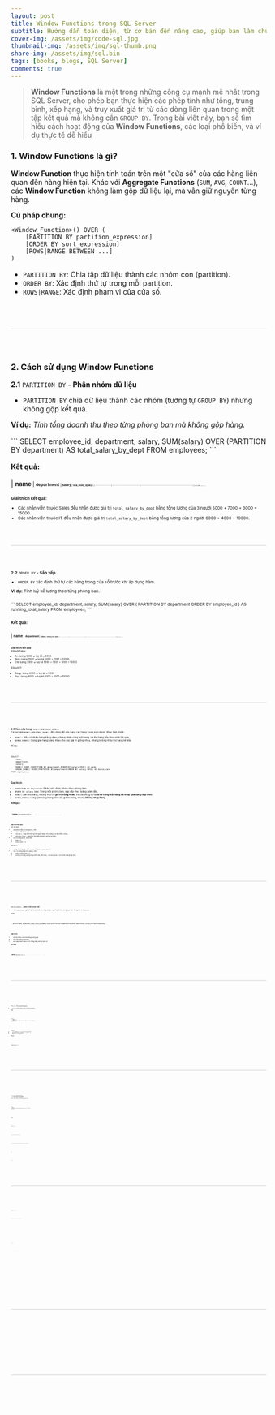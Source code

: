 ```yaml
---
layout: post
title: Window Functions trong SQL Server
subtitle: Hướng dẫn toàn diện, từ cơ bản đến nâng cao, giúp bạn làm chủ Window Functions trong SQL.
cover-img: /assets/img/code-sql.jpg
thumbnail-img: /assets/img/sql-thumb.png
share-img: /assets/img/sql.bin
tags: [books, blogs, SQL Server]
comments: true
---
```


>**Window Functions** là một trong những công cụ mạnh mẽ nhất trong SQL Server, cho phép bạn thực hiện các phép tính như tổng, trung bình, xếp hạng, và truy xuất giá trị từ các dòng liên quan trong một tập kết quả mà không cần `GROUP BY`. Trong bài viết này, bạn sẽ tìm hiểu cách hoạt động của **Window Functions**, các loại phổ biến, và ví dụ thực tế dễ hiểu

### 1. Window Functions là gì?
**Window Function** thực hiện tính toán trên một "cửa sổ" của các hàng liên quan đến hàng hiện tại. Khác với **Aggregate Functions** (`SUM`, `AVG`, `COUNT`...), các **Window Function** không làm gộp dữ liệu lại, mà vẫn giữ nguyên từng hàng.

**Cú pháp chung:**
```
<Window_Function>() OVER (
    [PARTITION BY partition_expression]
    [ORDER BY sort_expression]
    [ROWS|RANGE BETWEEN ...]
)
```

<div style='margin-bottom:16px'></div>

* `PARTITION BY`: Chia tập dữ liệu thành các nhóm con (partition).
* `ORDER BY`: Xác định thứ tự trong mỗi partition.
* `ROWS|RANGE`: Xác định phạm vi của cửa số.

<div style="border: 1px solid #e6e6e6; margin:64px 0"></div>

### 2. Cách sử dụng Window Functions
**2.1** `PARTITION BY` **- Phân nhóm dữ liệu**
* `PARTITION BY` chia dữ liệu thành các nhóm (tương tự `GROUP BY`) nhưng không gộp kết quả.

**Ví dụ:** _Tính tổng doanh thu theo từng phòng ban mà không gộp hàng._
<div style='margin-top:16px'></div>
```
SELECT 
    employee_id,
    department,
    salary,
    SUM(salary) OVER (PARTITION BY department) AS total_salary_by_dept
FROM employees;
```
<div style='margin-bottom:16px'></div>

**Kết quả:**
<div style='margin-top:16px'></div>

| <small>**name**<small/> | <small>**department**<small/> | <small>**salary**<small/> | <small>**total_salary_by_dept**<small/> |
|----------------------|-------------------------------------|---------------------------------------------------------------------|
| <small>An<small/> | <small>Sales<small/> | <small>5000<small/> | <small>15000<small/>|
| <small>Bình<small/> | <small>Sales<small/> | <small>7000<small/> | <small>15000<small/>|
| <small>Chi<small/> | <small>Sales<small/> | <small>3000<small/> | <small>15000<small/>|
| <small>Dũng<small/> | <small>IT<small/> | <small>6000<small/> | <small>10000<small/>|
| <small>Huy<small/> | <small>IT<small/> | <small>4000<small/> | <small>10000<small/>|

<div style='margin-bottom:16px'></div>

**Giải thích kết quả:**
* Các nhân viên thuộc Sales đều nhận được giá trị `total_salary_by_dept` bằng tổng lương của 3 người 5000 + 7000 + 3000 = 15000.
* Các nhân viên thuộc IT đều nhận được giá trị `total_salary_by_dept` bằng tổng lương của 2 người 6000 + 4000 = 10000.

<div style="border: 1px solid #e6e6e6; margin:48px 0"></div>

**2.2** `ORDER BY` **- Sắp xếp**
* `ORDER BY` xác định thứ tự các hàng trong cửa sổ trước khi áp dụng hàm.

**Ví dụ:** Tính luỹ kế lương theo từng phòng ban.
<div style='margin-top:16px'></div>
```
SELECT 
    employee_id,
    department,
    salary,
    SUM(salary) OVER (
        PARTITION BY department
        ORDER BY employee_id
    ) AS running_total_salary
FROM employees;
```
<div style='margin-bottom:16px'></div>

**Kết quả:**
<div style='margin-top:16px'></div>

| <small>**name**<small/> | <small>**department**<small/> | <small>**salary**<small/> | <small>**running_total_salary**<small/> |
|----------------------|-------------------------------------|---------------------------------------------------------------------|
| <small>An<small/> | <small>Sales<small/> | <small>5000<small/> | <small>5000<small/>|
| <small>Bình<small/> | <small>Sales<small/> | <small>7000<small/> | <small>12000<small/>|
| <small>Chi<small/> | <small>Sales<small/> | <small>3000<small/> | <small>15000<small/>|
| <small>Dũng<small/> | <small>IT<small/> | <small>6000<small/> | <small>6000<small/>|
| <small>Huy<small/> | <small>IT<small/> | <small>4000<small/> | <small>10000<small/>|

<div style='margin-bottom:16px'></div>

**Giải thích kết quả:**  
Đối với Sales:
* An: lương 5000 => luỹ kế = 5000.
* Bình: lương 7000 => luỹ kế 5000 + 7000 = 12000.
* Chi: lương 3000 => luỹ kế 5000 + 7000 + 3000 = 15000.

Đối với IT:
* Dũng: lương 6000 => luỹ kế = 6000.
* Huy: lương 4000 => luỹ kế 6000 + 4000 = 10000.

<div style="border: 1px solid #e6e6e6; margin:48px 0"></div>

**2.3 Hàm xếp hạng:** `RANK()` **vs** `DENSE_RANK()`  
Cả hai hàm `RANK()` và `DENSE_RANK()` đều dùng để xếp hạng các hàng trong một nhóm. Khác biệt chính:
* `RANK()`: Nếu có nhiều hàng bằng nhau, chúng nhận cùng một hạng, và thứ hạng tiếp theo sẽ bị bỏ qua.
* `DENSE_RANK()`: Cũng gán hạng băng nhau cho các giá trị giống nhau, nhưng không nhảy thứ hạng kế tiếp.

**Ví dụ:**
<div style='margin-top:16px'></div>

```
SELECT
    name,
    department,
    salary,
    RANK() OVER (PARTITION BY department ORDER BY salary DESC) AS rank,
    DENSE_RANK() OVER (PARTITION BY department ORDER BY salary DESC) AS dense_rank
FROM employees;
```
<div style='margin-bottom:16px'></div>

**Giải thích:**
* `PARTITION BY department` Nhân viên được nhóm theo phòng ban.
* `ORDER BY salary DESC` Trong mỗi phòng ban, sắp xếp theo lương giảm dẫn.
* `RANK()` gán thứ hạng, nhưng nếu có **giá trị trùng nhau**, thì các dòng đó **chia sẻ cùng một hạng và nhảy qua hạng tiếp theo**.
* `DENSE_RANK()` cũng gán cùng hạng cho các giá trị trùng, nhưng **không nhảy hạng**.

**Kết quả:**

<div style='margin-top:16px'></div>

| <small>**name**<small/> | <small>**department**<small/> | <small>**salary**<small/> | <small>**rank**<small/> | <small>**dense_rank**<small/> |
|----------------------|-------------------------------------|---------------------------------------------------------------------|
| <small>An<small/> | <small>Sales<small/> | <small>8000<small/> | <small>1<small/> | <small>1<small/> |
| <small>Bình<small/> | <small>Sales<small/> | <small>8000<small/> | <small>1<small/> | <small>1<small/> |
| <small>Chi<small/> | <small>Sales<small/> | <small>6000<small/> | <small>3<small/> | <small>2<small/> |
| <small>Dũng<small/> | <small>IT<small/> | <small>7000<small/> | <small>1<small/> | <small>1<small/> |
| <small>Huy<small/> | <small>IT<small/> | <small>6800<small/> | <small>2<small/> | <small>2<small/> |

<div style='margin-bottom:16px'></div>

**Giải thích kết quả:**  
Đối với Sales:
* An và Bình đều có lương 8000, nên:
    * Cả hai đều được `RANK` = `DENSE_RANK` = 1.
    * Với `RANK()`, hạng tiếp theo sau hai người hạng 1 sẽ là hạng 3 (vì đã chiếm 2 dòng).
    * Với `DENSE_RANK()`, hạng tiếp theo vẫn là hạng 2 (không bị nhảy).
* Chi có lương 6000, thấp hơn:
    * `RANK` = 3.
    * `DENSE_RANK)` = 2.

Đối với IT:
* Dũng:  có lương cao nhất (7000), nên `RANK` = `DENSE_RANK` = 1
* Huy: có lương thấp hơn (6800), nên:   
    * `RANK` = `DENSE_RANK` = 2
    * Không có trùng lương trong nhóm này, nên `RANK()` và `DENSE_RANK()` cho ra kết quả giống nhau.

<div style="border: 1px solid #e6e6e6; margin:48px 0"></div>

**2.4** `ROW_NUMBER()` **- Đánh số thứ tự duy nhất**
* Hàm `ROW_NUMBER()` gán số thứ tự duy nhất cho từng hàng trong mỗi partition, không quan tâm đến giá trị có trùng nhau.

**Ví dụ:**
<div style='margin-top:16px'></div>
```
SELECT
    name,
    department,
    salary,
    ROW_NUMBER() OVER (PARTITION BY department ORDER BY salary DESC) AS row_num
FROM employees;
```
<div style='margin-bottom:16px'></div>

**Giải thích:**
* Dữ liệu được chia theo từng phòng ban
* Sắp xếp lương giảm dần.
* Mỗi hàng được đánh số từ 1 tăng dần, không nhảy số.

**Kết quả:**
<div style='margin-top:16px'></div>

| <small>**name**<small/> | <small>**department**<small/> | <small>**salary**<small/> | <small>**row_num**<small/> | 
|----------------------|-------------------------------------|---------------------------------------------------------------------|
| <small>An<small/> | <small>Sales<small/> | <small>8000<small/> | <small>1<small/> | 
| <small>Bình<small/> | <small>Sales<small/> | <small>8000<small/> | <small>2<small/> | 
| <small>Chi<small/> | <small>Sales<small/> | <small>6000<small/> | <small>3<small/> | 
| <small>Dũng<small/> | <small>IT<small/> | <small>7000<small/> | <small>1<small/> | 
| <small>Huy<small/> | <small>IT<small/> | <small>6800<small/> | <small>2<small/> | 

<div style="border: 1px solid #e6e6e6; margin:48px 0"></div>

**2.4** `NTILE(n)` **- Chia nhóm phần bằng nhau**
* `NTILE(n)` chia dữ liệu thành `n` nhóm có kích thước bằng nhau.

**Ví dụ:**
<div style='margin-top:16px'></div>

```
SELECT
    name,
    department,
    salary,
    NTILE(4) OVER (ORDER BY salary DESC) AS salary_quartile
FROM employees;
```
<div style='margin-bottom:16px'></div>

**Giải thích:**
* Toàn bộ dữ liệu được sắp xếp theo lương giảm dần
* Chia thành 4 nhóm (quartiles).
* Nhóm 1 có mức lương cao nhât, nhóm 4 thấp nhất.

**Kết quả:**
<div style='margin-top:16px'></div>

| <small>**name**<small/> | <small>**department**<small/> | <small>**salary**<small/> | <small>**salary_quartile**<small/> | 
|----------------------|-------------------------------------|---------------------------------------------------------------------|
| <small>An<small/> | <small>Sales<small/> | <small>8000<small/> | <small>1<small/> | 
| <small>Bình<small/> | <small>Sales<small/> | <small>8000<small/> | <small>1<small/> | 
| <small>Chi<small/> | <small>Sales<small/> | <small>6000<small/> | <small>2<small/> | 
| <small>Dũng<small/> | <small>IT<small/> | <small>7000<small/> | <small>1<small/> | 
| <small>Huy<small/> | <small>IT<small/> | <small>6800<small/> | <small>2<small/> | 

<div style="border: 1px solid #e6e6e6; margin:48px 0"></div>

**2.5** `LAG()` **và** `LEAD()` **- Truy xuất dòng trước hoặc sau**
* `LAG()`: Lấy giá trị của hàng trước đó trog cùng partition.
* `LEAD()`: Lấy giá trị của hàng kế tiếp trong cùng partiton.

**Ví dụ** `LAG()`: Lấy  mức lương của nhân viên trước đó trong phòng ban để so sánh.
<div style='margin-top:16px'></div>

```
SELECT
    name,
    department,
    salary,
    LAG(salary) OVER (PARTITION BY department ORDER BY salary DESC) AS prev_salary
FROM employees;
```
<div style='margin-bottom:16px'></div>

**Kết quả:**
 <div style='margin-top:16px'></div>

| <small>**name**<small/> | <small>**department**<small/> | <small>**salary**<small/> | <small>**prev_salary**<small/> | 
|----------------------|-------------------------------------|---------------------------------------------------------------------|
| <small>An<small/> | <small>Sales<small/> | <small>8000<small/> | <small>NULL<small/> | 
| <small>Bình<small/> | <small>Sales<small/> | <small>8000<small/> | <small>8000<small/> | 
| <small>Chi<small/> | <small>Sales<small/> | <small>6000<small/> | <small>8000<small/> | 
| <small>Dũng<small/> | <small>IT<small/> | <small>7000<small/> | <small>NULL<small/> | 
| <small>Huy<small/> | <small>IT<small/> | <small>6800<small/> | <small>7000<small/> | 

<div style='margin-bottom:16px'></div>

**Ví dụ** `LEAD()`: Lấy mức lương của nhân viên kế tiếp trong phòng ban để so sánh.
<div style='margin-top:16px'></div>
```
SELECT
    name,
    department,
    salary,
    LEAD(salary) OVER (PARTITION BY department ORDER BY salary DESC) AS next_salary
FROM employees;
```
<div style='margin-bottom:16px'></div>

**Kết quả:**
 <div style='margin-top:16px'></div>

| <small>**name**<small/> | <small>**department**<small/> | <small>**salary**<small/> | <small>**next_salary**<small/> | 
|----------------------|-------------------------------------|---------------------------------------------------------------------|
| <small>An<small/> | <small>Sales<small/> | <small>8000<small/> | <small>8000<small/> | 
| <small>Bình<small/> | <small>Sales<small/> | <small>8000<small/> | <small>6000<small/> | 
| <small>Chi<small/> | <small>Sales<small/> | <small>6000<small/> | <small>NULL<small/> | 
| <small>Dũng<small/> | <small>IT<small/> | <small>7000<small/> | <small>6800<small/> | 
| <small>Huy<small/> | <small>IT<small/> | <small>6800<small/> | <small>NULL<small/> | 

<div style="border: 1px solid #e6e6e6; margin:48px 0"></div>

**2.6 Các hàm tổng hợp:** `SUM()`, `AVG()`, `MIN()`, `MAX()`

**Ví dụ:** _Tổng lương được cộng dồn theo thứ tự lương giảm dần trong mỗi phòng ban._
<div style='margin-top:16px'></div>
```
SELECT
    name,
    department,
    salary,
    SUM(salary) OVER (PARTITION BY department ORDER BY salary DESC) AS running_total
FROM employees;
```
<div style='margin-bottom:16px'></div>

**Kết quả:**
 <div style='margin-top:16px'></div>

| <small>**name**<small/> | <small>**department**<small/> | <small>**salary**<small/> | <small>**running_total**<small/> | 
|----------------------|-------------------------------------|---------------------------------------------------------------------|
| <small>An<small/> | <small>Sales<small/> | <small>8000<small/> | <small>8000<small/> | 
| <small>Bình<small/> | <small>Sales<small/> | <small>8000<small/> | <small>16000<small/> | 
| <small>Chi<small/> | <small>Sales<small/> | <small>6000<small/> | <small>22000<small/> | 
| <small>Dũng<small/> | <small>IT<small/> | <small>7000<small/> | <small>7000<small/> | 
| <small>Huy<small/> | <small>IT<small/> | <small>6800<small/> | <small>13800<small/> | 

<div style='margin-bottom:16px'></div>

**Giải thích kết quả:**  
Đối với Sales:
* An: có lương 8000 =>  tổng tích lũy là 8000
* Bình: cũng có lương 8000 => cộng thêm vào tổng → 8000 + 8000 = 16000.
* Chi: có lương 6000 => tổng cộng dồn là 8000 + 8000 + 6000 = 22000.

Đối với IT:
* Dũng: có lương 7000 =>  tổng tích lũy là 7000
* Huy: có lương 6800 => cộng thêm vào → 7000 + 6800 = 13800.

**Ví dụ:** _Trung bình lương được tính tích luỹ từ dòng đầu đến dòng hiện tại._
<div style='margin-top:16px'></div>
```
SELECT
    name,
    department,
    salary,
    AVG(salary) OVER (
        PARTITION BY department 
        ORDER BY salary DESC 
        ROWS BETWEEN UNBOUNDED PRECEDING AND CURRENT ROW
    ) AS running_avg
FROM employees;
```
<div style='margin-top:16px'></div>

**Kết quả:**
 <div style='margin-top:16px'></div>

| <small>**name**<small/> | <small>**department**<small/> | <small>**salary**<small/> | <small>**running_avg**<small/> | 
|----------------------|-------------------------------------|---------------------------------------------------------------------|
| <small>An<small/> | <small>Sales<small/> | <small>8000<small/> | <small>8000.00<small/> | 
| <small>Bình<small/> | <small>Sales<small/> | <small>8000<small/> | <small>8000.00<small/> | 
| <small>Chi<small/> | <small>Sales<small/> | <small>6000<small/> | <small>7333.33<small/> | 
| <small>Dũng<small/> | <small>IT<small/> | <small>7000<small/> | <small>7000.00<small/> | 
| <small>Huy<small/> | <small>IT<small/> | <small>6800<small/> | <small>6900.00<small/> | 

<div style='margin-bottom:16px'></div>

**Giải thích kết quả:**  
Đối với Sales:
* An: chỉ có 1 dòng => trung bình = 8000
* Bình: AVG(8000, 8000) = 8000
* Chi: AVG(8000, 8000, 6000) = (8000 + 8000 + 6000)/3 = 7333.33

Đối với IT:
* Dũng: chỉ có 1 dòng => 7000
* Huy: AVG(7000, 6800) = (7000 + 6800)/2 = 6900

<div style="border: 1px solid #e6e6e6; margin:64px 0"></div>

### 3. Lưu ý khi sử dụng Window Functions  
* Luôn cần từ khóa `OVER()`.
* Không thể sử dụng trực tiếp trong `WHERE` (dùng trong `SELECT` hoặc `ORDER BY`).
* Hiệu suất phụ thuộc vào việc phân vùng và sắp xếp dữ liệu.
* Tối ưu chỉ khi có chỉ mục phù hợp và dữ liệu không quá lớn.

<div style="border: 1px solid #e6e6e6; margin:64px 0"></div>

### 4. Tổng kết 
**Window Functions** là công cụ mạnh mẽ giúp bạn xử lý các bài toán phức tạp trong SQL Server mà không cần phải viết nhiều câu lệnh con hay join phức tạp. Hiểu rõ cách hoạt động và áp dụng đúng cách sẽ giúp bạn tối ưu hiệu suất và mở rộng khả năng phân tích dữ liệu.






